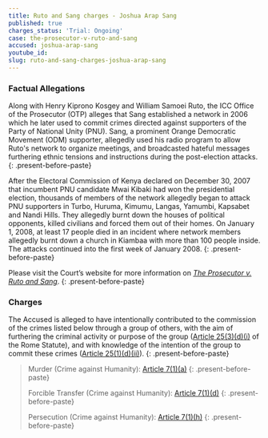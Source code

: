 ```yaml
---
title: Ruto and Sang charges - Joshua Arap Sang
published: true
charges_status: 'Trial: Ongoing'
case: the-prosecutor-v-ruto-and-sang
accused: joshua-arap-sang
youtube_id:
slug: ruto-and-sang-charges-joshua-arap-sang
---
```



### Factual Allegations

Along with Henry Kiprono Kosgey and William Samoei Ruto, the ICC Office of the Prosecutor (OTP) alleges that Sang established a network in 2006 which he later used to commit crimes directed against supporters of the Party of National Unity (PNU). Sang, a prominent Orange Democratic Movement (ODM) supporter, allegedly used his radio program to allow Ruto's network to organize meetings, and broadcasted hateful messages furthering ethnic tensions and instructions during the post-election attacks.
{: .present-before-paste}

After the Electoral Commission of Kenya declared on December 30, 2007 that incumbent PNU candidate Mwai Kibaki had won the presidential election, thousands of members of the network allegedly began to attack PNU supporters in Turbo, Huruma, Kimumu, Langas, Yamumbi, Kapsabet and Nandi Hills. They allegedly burnt down the houses of political opponents, killed civilians and forced them out of their homes. On January 1, 2008, at least 17 people died in an incident where network members allegedly burnt down a church in Kiambaa with more than 100 people inside. The attacks continued into the first week of January 2008.
{: .present-before-paste}

Please visit the Court’s website for more information on *[The Prosecutor v. Ruto and Sang](https://www.icc-cpi.int/kenya/rutosang)*.
{: .present-before-paste}

### Charges

The Accused is alleged to have intentionally contributed to the commission of the crimes listed below through a group of others, with the aim of furthering the criminal activity or purpose of the group ([Article 25(3)(d)(i)](http://www.casematrixnetwork.org/case-m/klamberg-commentary/rome-statute/#c1198) of the Rome Statute), and with knowledge of the intention of the group to commit these crimes ([Article 25(1)(d)(ii)](http://www.casematrixnetwork.org/case-m/klamberg-commentary/rome-statute/#c1198)).
{: .present-before-paste}

> Murder (Crime against Humanity):&nbsp;[Article 7(1)(a)](http://www.casematrixnetwork.org/cmn-knowledge-hub/klamberg-commentary/elements-of-crime/#c2286)
> {: .present-before-paste}
>
> Forcible Transfer (Crime against Humanity):&nbsp;[Article 7(1)(d)](http://www.casematrixnetwork.org/cmn-knowledge-hub/klamberg-commentary/elements-of-crime/#c2289)
> {: .present-before-paste}
>
> Persecution (Crime against Humanity):&nbsp;[Article 7(1)(h)](http://www.casematrixnetwork.org/cmn-knowledge-hub/klamberg-commentary/elements-of-crime/#c2298)
> {: .present-before-paste}